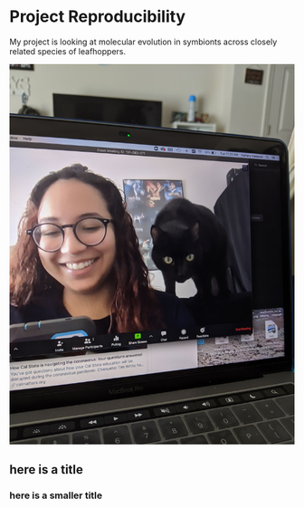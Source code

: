 # Project Reproducibility

My project is looking at molecular evolution in symbionts across closely related species of leafhoppers. 

![Sammy](https://github.com/yumaryvasquez/project-reproducibility/blob/master/IMG_20200407_112951.jpg)

## here is a title

### here is a smaller title

